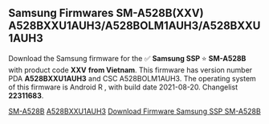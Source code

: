 <h2>Samsung Firmwares SM-A528B(XXV) A528BXXU1AUH3/A528BOLM1AUH3/A528BXXU1AUH3</h2>
Download the Samsung firmware for the ✅ <strong>Samsung SSP </strong> ⭐ <strong>SM-A528B</strong> with product code <strong>XXV</strong> <strong> from Vietnam</strong>. This firmware has version number PDA <strong>A528BXXU1AUH3</strong> and CSC A528BOLM1AUH3. The operating system of this firmware is Android R , with build date 2021-08-20. Changelist <strong>22311683</strong>.


[SM-A528B](https://samfirm.shop/samsung/model/SM-A528B)
[A528BXXU1AUH3](https://samfirm.shop/samsung/pda/A528BXXU1AUH3)
[Download Firmware Samsung SSP SM-A528B](https://samfirm.shop/samsung/firmware/454142)
